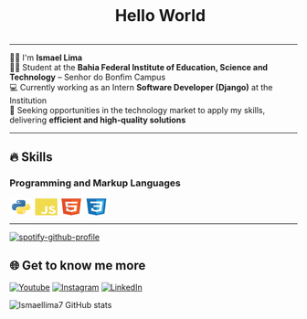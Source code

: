 <!--título-->
<div id="user-content-toc">
  <ul align="center">
    <summary><h1 style="display: inline-block">Hello World</h1></summary>
</div>

---

👋🏼 I'm **Ismael Lima**  
👨‍🎓 Student at the **Bahia Federal Institute of Education, Science and Technology** – Senhor do Bonfim Campus  
💻 Currently working as an Intern **Software Developer (Django)** at the Institution  
🚀 Seeking opportunities in the technology market to apply my skills, delivering **efficient and high-quality solutions**

---

## 🔥 Skills
<!-- Skills: Programming and Markup Languages-->
  <div style="flex-basis: 48%;">
    <h3>Programming and Markup Languages</h3>
    <img align="center" alt="Python" height="30" width="40" src="https://raw.githubusercontent.com/devicons/devicon/master/icons/python/python-original.svg">
    <img align="center" alt="Js" height="30" width="40" src="https://raw.githubusercontent.com/devicons/devicon/master/icons/javascript/javascript-plain.svg">
    <img align="center" alt="HTML" height="30" width="40" src="https://raw.githubusercontent.com/devicons/devicon/master/icons/html5/html5-original.svg">
    <img align="center" alt="CSS" height="30" width="40" src="https://raw.githubusercontent.com/devicons/devicon/master/icons/css3/css3-original.svg">
  </div>

---

[![spotify-github-profile](https://spotify-github-profile.kittinanx.com/api/view?uid=31ow7x5rj3vjvmd7afluobuf2p4e&cover_image=true&theme=novatorem&show_offline=false&background_color=121212&interchange=false&bar_color=53b14f&bar_color_cover=false)](https://github.com/kittinan/spotify-github-profile)

## 🌐 Get to know me more
<!-- Links -->
[![Youtube](https://img.shields.io/badge/YouTube-FF0000?style=for-the-badge&logo=youtube&logoColor=white)](https://www.youtube.com/@IsmaelLima-k9d)
[![Instagram](https://img.shields.io/badge/Instagram-E4405F?style=for-the-badge&logo=instagram&logoColor=white)](https://www.instagram.com/ismael.limma7/)
[![LinkedIn](https://img.shields.io/badge/LinkedIn-0077B5?style=for-the-badge&logo=linkedin&logoColor=white)](https://www.linkedin.com/in/ismael-lima-505bba331?utm_source=share&utm_campaign=share_via&utm_content=profile&utm_medium=android_app)

![Ismaellima7 GitHub stats](https://github-readme-stats.vercel.app/api?username=ismaellima7&show_icons=true&theme=transparent)
